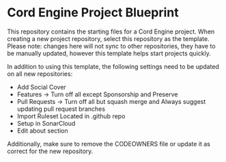 # Cord Engine Project Blueprint

This repository contains the starting files for a Cord Engine project.  When creating a new project repository, select this repository as the template.  Please note: changes here will not sync to other repositories, they have to be manually updated, however this template helps start projects quickly.

In addition to using this template, the following settings need to be updated on all new repositories:

- Add Social Cover
- Features -> Turn off all except Sponsorship and Preserve
- Pull Requests -> Turn off all but squash merge and Always suggest updating pull request branches
- Import Ruleset Located in .github repo
- Setup in SonarCloud
- Edit about section

Additionally, make sure to remove the CODEOWNERS file or update it as correct for the new repository.
